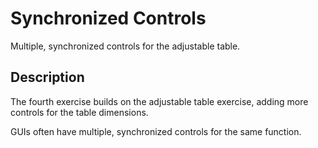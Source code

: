 # Synchronized Controls

Multiple, synchronized controls for the adjustable table.

## Description

The fourth exercise builds on the adjustable table exercise, adding more controls for the table dimensions.

GUIs often have multiple, synchronized controls for the same function.
